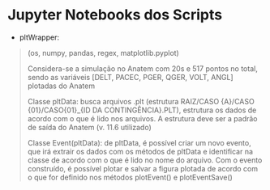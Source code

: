 # Jupyter Notebooks dos Scripts
- pltWrapper:
> (os, numpy, pandas, regex, matplotlib.pyplot)
>
> Considera-se a simulação no Anatem com 20s e 517 pontos no total, sendo as variáveis [DELT, PACEC, PGER, QGER, VOLT, ANGL] plotadas do Anatem
> 
> Classe pltData: busca arquivos .plt (estrutura RAIZ/CASO {A}/CASO {01}/CASO{01}_{ID DA CONTINGÊNCIA}.PLT), estrutura os dados de acordo com o que é lido nos arquivos. A estrutura deve ser a padrão de saída do Anatem (v. 11.6 utilizado)
> 
> Classe Event(pltData): de pltData, é possível criar um novo evento, que irá extrair os dados com os métodos de pltData e identificar na classe de acordo com o que é lido no nome do arquivo. Com o evento construído, é possível plotar e salvar a figura plotada de acordo com o que for definido nos métodos plotEvent() e plotEventSave()
